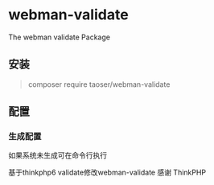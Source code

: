 # webman-validate
The webman validate Package

## 安装
> composer require taoser/webman-validate

## 配置

### 生成配置

如果系统未生成可在命令行执行

基于thinkphp6 validate修改webman-validate
感谢 ThinkPHP
